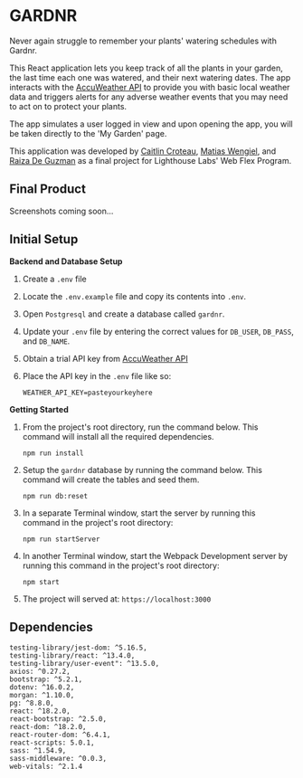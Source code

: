 GARDNR
=========
Never again struggle to remember your plants' watering schedules with Gardnr.

This React application lets you keep track of all the plants in your garden, the last time each one was watered, and their next watering dates. The app interacts with the [AccuWeather API](https://developer.accuweather.com/) to provide you with basic local weather data and triggers alerts for any adverse weather events that you may need to act on to protect your plants.

The app simulates a user logged in view and upon opening the app, you will be taken directly to the 'My Garden' page.

This application was developed by [Caitlin Croteau](https://github.com/caitlincroteau), [Matias Wengiel](https://github.com/MatiasWengiel), and [Raiza De Guzman](https://github.com/Raiza-D) as a final project for Lighthouse Labs' Web Flex Program.

## Final Product

Screenshots coming soon...

## Initial Setup
**Backend and Database Setup**

1. Create a ```.env``` file

2. Locate the ```.env.example``` file and copy its contents into ```.env```.

3. Open ```Postgresql``` and create a database called ```gardnr```.

4. Update your ```.env``` file by entering the correct values for ```DB_USER```, ```DB_PASS```, and ```DB_NAME```.

4. Obtain a trial API key from [AccuWeather API](https://developer.accuweather.com/)

5. Place the API key in the ```.env``` file like so:

    ```WEATHER_API_KEY=pasteyourkeyhere```

**Getting Started**

1. From the project's root directory, run the command below. This command will install all the required dependencies.

    ```npm run install```

2. Setup the ```gardnr``` database by running the command below. This command will create the tables and seed them.

    ```npm run db:reset```

3. In a separate Terminal window, start the server by running this command in the project's root directory:

    ```npm run startServer```

4. In another Terminal window, start the Webpack Development server by running this command in the project's root directory:

    ```npm start```

5. The project will served at: ```https://localhost:3000```

## Dependencies
```
testing-library/jest-dom: ^5.16.5,
testing-library/react: ^13.4.0,
testing-library/user-event": ^13.5.0,
axios: ^0.27.2,
bootstrap: ^5.2.1,
dotenv: ^16.0.2,
morgan: ^1.10.0,
pg: ^8.8.0,
react: ^18.2.0,
react-bootstrap: ^2.5.0,
react-dom: ^18.2.0,
react-router-dom: ^6.4.1,
react-scripts: 5.0.1,
sass: ^1.54.9,
sass-middleware: ^0.0.3,
web-vitals: ^2.1.4
```